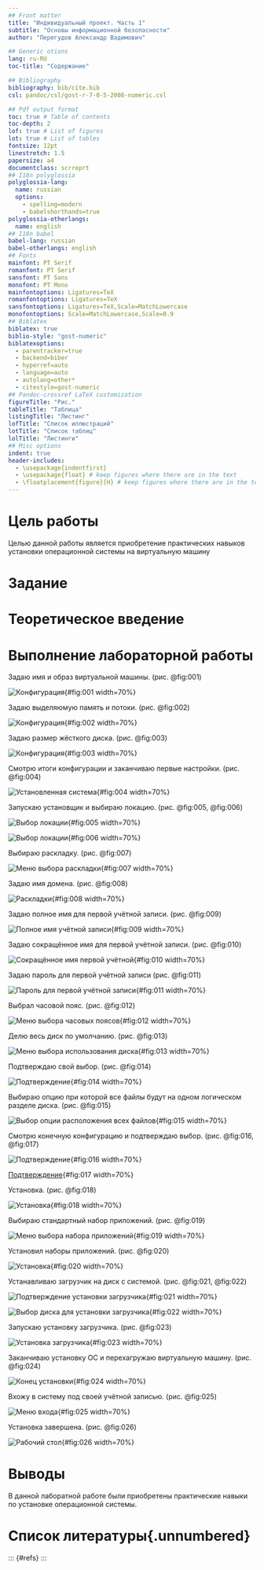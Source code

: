 ```yaml
---
## Front matter
title: "Индивидуальный проект. Часть 1"
subtitle: "Основы информационной безопасности"
author: "Перегудов Александр Вадимович"

## Generic otions
lang: ru-RU
toc-title: "Содержание"

## Bibliography
bibliography: bib/cite.bib
csl: pandoc/csl/gost-r-7-0-5-2008-numeric.csl

## Pdf output format
toc: true # Table of contents
toc-depth: 2
lof: true # List of figures
lot: true # List of tables
fontsize: 12pt
linestretch: 1.5
papersize: a4
documentclass: scrreprt
## I18n polyglossia
polyglossia-lang:
  name: russian
  options:
	- spelling=modern
	- babelshorthands=true
polyglossia-otherlangs:
  name: english
## I18n babel
babel-lang: russian
babel-otherlangs: english
## Fonts
mainfont: PT Serif
romanfont: PT Serif
sansfont: PT Sans
monofont: PT Mono
mainfontoptions: Ligatures=TeX
romanfontoptions: Ligatures=TeX
sansfontoptions: Ligatures=TeX,Scale=MatchLowercase
monofontoptions: Scale=MatchLowercase,Scale=0.9
## Biblatex
biblatex: true
biblio-style: "gost-numeric"
biblatexoptions:
  - parentracker=true
  - backend=biber
  - hyperref=auto
  - language=auto
  - autolang=other*
  - citestyle=gost-numeric
## Pandoc-crossref LaTeX customization
figureTitle: "Рис."
tableTitle: "Таблица"
listingTitle: "Листинг"
lofTitle: "Список иллюстраций"
lotTitle: "Список таблиц"
lolTitle: "Листинги"
## Misc options
indent: true
header-includes:
  - \usepackage{indentfirst}
  - \usepackage{float} # keep figures where there are in the text
  - \floatplacement{figure}{H} # keep figures where there are in the text
---
```


# Цель работы

Целью данной работы является приобретение практических навыков
установки операционной системы на виртуальную машину

# Задание

# Теоретическое введение

# Выполнение лабораторной работы

Задаю имя и образ виртуальной машины. (рис. @fig:001)

![Конфигурация](image/1.png){#fig:001 width=70%}

Задаю выделяюмую память и потоки. (рис. @fig:002)

![Конфигурация](image/2.png){#fig:002 width=70%}

Задаю размер жёсткого диска. (рис. @fig:003)

![Конфигурация](image/3.png){#fig:003 width=70%}

Смотрю итоги конфигурации и заканчиваю первые настройки. (рис. @fig:004)

![Установленная система](image/4.png){#fig:004 width=70%}

Запускаю установщик и выбираю локацию. (рис. @fig:005, @fig:006)

![Выбор локации](image/5.png){#fig:005 width=70%}

![Выбор локации](image/6.png){#fig:006 width=70%}

Выбираю раскладку. (рис. @fig:007)

![Меню выбора раскладки](image/7.png){#fig:007 width=70%}

Задаю имя домена. (рис. @fig:008)

![Раскладки](image/8.png){#fig:008 width=70%}

Задаю полное имя для первой учётной записи. (рис. @fig:009)

![Полное имя учётной записи](image/9.png){#fig:009 width=70%}

Задаю сокращённое имя для первой учётной записи. (рис. @fig:010)

![Сокращённое имя первой учётной](image/10.png){#fig:010 width=70%}

Задаю пароль для первой учётной записи (рис. @fig:011)

![Пароль для первой учётной записи](image/11.png){#fig:011 width=70%}

Выбрал часовой пояс. (рис. @fig:012)

![Меню выбора часовых поясов](image/12.png){#fig:012 width=70%}

Делю весь диск по умолчанию. (рис. @fig:013)

![Меню выбора использования диска](image/13.png){#fig:013 width=70%}

Подтверждаю свой выбор. (рис. @fig:014)

![Подтверждение](image/14.png){#fig:014 width=70%}

Выбираю опцию при которой все файлы будут на одном логическом разделе диска. (рис. @fig:015)

![Выбор опции расположения всех файлов](image/15.png){#fig:015 width=70%}

Смотрю конечную конфигурацию и подтверждаю выбор. (рис. @fig:016, @fig:017)

![Подтверждение](image/16.png){#fig:016 width=70%}

[Подтверждение](image/17.png){#fig:017 width=70%}

Установка. (рис. @fig:018)

![Установка](image/18.png){#fig:018 width=70%}

Выбираю стандартный набор приложений. (рис. @fig:019)

![Меню выбора набора приложений](image/19.png){#fig:019 width=70%}

Установил наборы приложений. (рис. @fig:020)

![Установка](image/20.png){#fig:020 width=70%}

Устанавливаю загрузчик на диск с системой. (рис. @fig:021, @fig:022)

![Подтверждение установки загрузчика](image/21.png){#fig:021 width=70%}

![Выбор диска для установки загрузчика](image/22.png){#fig:022 width=70%}

Запускаю установку загрузчика. (рис. @fig:023)

![Установка загрузчика](image/23.png){#fig:023 width=70%}

Заканчиваю установку ОС и перехагружаю виртуальную машину. (рис. @fig:024)

![Конец установки](image/24.png){#fig:024 width=70%}

Вхожу в систему под своей учётной записью. (рис. @fig:025)

![Меню входа](image/25.png){#fig:025 width=70%}

Установка завершена. (рис. @fig:026)

![Рабочий стол](image/26.png){#fig:026 width=70%}

# Выводы

В данной лаборатной работе были приобретены практические навыки по установке операционной системы.

# Список литературы{.unnumbered}

::: {#refs}
:::
